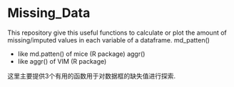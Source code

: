 # Missing_Data

This repository give this useful functions to calculate or plot the amount of missing/imputed values in each variable of a dataframe.
md_patten()
* like md.patten() of mice (R package) 
aggr()  
* like aggr()  of VIM (R package)

这里主要提供3个有用的函数用于对数据框的缺失值进行探索.

